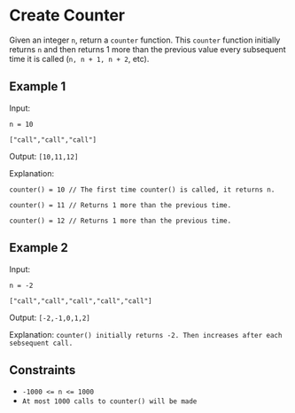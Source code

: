 # Create Counter

Given an integer `n`, return a `counter` function. This `counter` function initially returns `n` and then returns 1 more than the previous value every subsequent time it is called (`n, n + 1, n + 2`, etc).

## Example 1

Input:

`n = 10`

`["call","call","call"]`

Output: `[10,11,12]`

Explanation:

`counter() = 10 // The first time counter() is called, it returns n.`

`counter() = 11 // Returns 1 more than the previous time.`

`counter() = 12 // Returns 1 more than the previous time.`

## Example 2

Input:

`n = -2`

`["call","call","call","call","call"]`

Output: `[-2,-1,0,1,2]`

Explanation: `counter() initially returns -2. Then increases after each sebsequent call.`

## Constraints

- `-1000 <= n <= 1000`
- `At most 1000 calls to counter() will be made`
